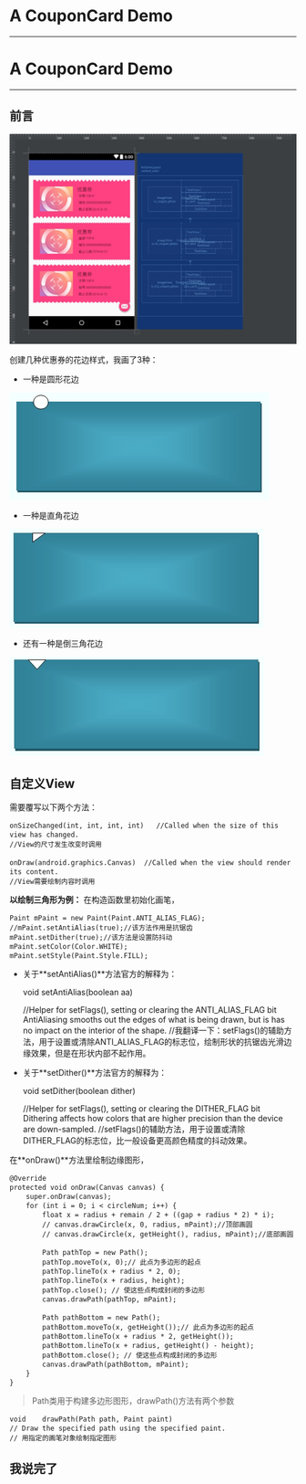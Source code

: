 # A CouponCard Demo #

----------

# A CouponCard Demo #

----------

## 前言

![Screenshot](https://github.com/WaylanPunch/CouponCard/blob/master/Screenshot001.jpg?raw=true)

创建几种优惠券的花边样式，我画了3种：
- 一种是圆形花边

![Circle Border](https://github.com/WaylanPunch/CouponCard/blob/master/Screenshot003.jpg?raw=true)

- 一种是直角花边

![Triangle Border](https://github.com/WaylanPunch/CouponCard/blob/master/Screenshot004.jpg?raw=true)

- 还有一种是倒三角花边

![Reversed Triangle Border](https://github.com/WaylanPunch/CouponCard/blob/master/Screenshot005.jpg?raw=true)

## 自定义View

需要覆写以下两个方法：

    onSizeChanged(int, int, int, int)	//Called when the size of this view has changed.
    //View的尺寸发生改变时调用

    onDraw(android.graphics.Canvas)	 //Called when the view should render its content.
    //View需要绘制内容时调用

**以绘制三角形为例：**
在构造函数里初始化画笔，

    Paint mPaint = new Paint(Paint.ANTI_ALIAS_FLAG);
    //mPaint.setAntiAlias(true);//该方法作用是抗锯齿
    mPaint.setDither(true);//该方法是设置防抖动
    mPaint.setColor(Color.WHITE);
    mPaint.setStyle(Paint.Style.FILL);

- 关于**setAntiAlias()**方法官方的解释为：


    void    setAntiAlias(boolean aa)
    
    //Helper for setFlags(), setting or clearing the ANTI_ALIAS_FLAG bit AntiAliasing smooths out the edges of what is being drawn, but is has no impact on the interior of the shape.
    //我翻译一下：setFlags()的辅助方法，用于设置或清除ANTI_ALIAS_FLAG的标志位，绘制形状的抗锯齿光滑边缘效果，但是在形状内部不起作用。

- 关于**setDither()**方法官方的解释为：


    void	setDither(boolean dither)
    
    //Helper for setFlags(), setting or clearing the DITHER_FLAG bit Dithering affects how colors that are higher precision than the device are down-sampled.
    //setFlags()的辅助方法，用于设置或清除DITHER_FLAG的标志位，比一般设备更高颜色精度的抖动效果。

在**onDraw()**方法里绘制边缘图形，

    @Override
    protected void onDraw(Canvas canvas) {
        super.onDraw(canvas);
        for (int i = 0; i < circleNum; i++) {
            float x = radius + remain / 2 + ((gap + radius * 2) * i);
            // canvas.drawCircle(x, 0, radius, mPaint);//顶部画圆
            // canvas.drawCircle(x, getHeight(), radius, mPaint);//底部画圆

            Path pathTop = new Path();
            pathTop.moveTo(x, 0);// 此点为多边形的起点
            pathTop.lineTo(x + radius * 2, 0);
            pathTop.lineTo(x + radius, height);
            pathTop.close(); // 使这些点构成封闭的多边形
            canvas.drawPath(pathTop, mPaint);

            Path pathBottom = new Path();
            pathBottom.moveTo(x, getHeight());// 此点为多边形的起点
            pathBottom.lineTo(x + radius * 2, getHeight());
            pathBottom.lineTo(x + radius, getHeight() - height);
            pathBottom.close(); // 使这些点构成封闭的多边形
            canvas.drawPath(pathBottom, mPaint);
        }
    }

>Path类用于构建多边形图形，drawPath()方法有两个参数

    void	drawPath(Path path, Paint paint)
    // Draw the specified path using the specified paint.
    // 用指定的画笔对象绘制指定图形

## 我说完了